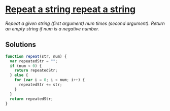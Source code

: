 # [Repeat a string repeat a string](http://www.freecodecamp.com/challenges/repeat-a-string-repeat-a-string)

*Repeat a given string (first argument) num times (second argument). Return an empty string if num is a negative number.*

## Solutions

```javascript
function repeat(str, num) {
  var repeatedStr = "";
  if (num < 0) {
    return repeatedStr;
  } else {
    for (var i = 0; i < num; i++) {
      repeatedStr += str;
    }
  }
  return repeatedStr;
}

```
